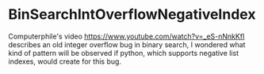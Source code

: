 # BinSearchIntOverflowNegativeIndex
Computerphile's video https://www.youtube.com/watch?v=_eS-nNnkKfI describes an old integer overflow bug in binary search, I wondered what kind of pattern will be observed if python, which supports negative list indexes, would create for this bug.
